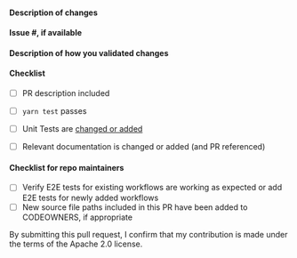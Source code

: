 <!--
Please make sure to read the Pull Request Guidelines:
https://github.com/aws-amplify/amplify-js/blob/main/CONTRIBUTING.md#pull-requests
-->

#### Description of changes
<!--
Thank you for your Pull Request! Please provide a description above and review
the requirements below.
-->


#### Issue #, if available
<!-- Also, please reference any associated PRs for documentation updates. -->



#### Description of how you validated changes



#### Checklist
<!-- Remove items that do not apply. For completed items, change [ ] to [x]. -->

- [ ] PR description included
- [ ] `yarn test` passes
- [ ] Unit Tests are [changed or added](https://github.com/aws-amplify/amplify-js/blob/main/CONTRIBUTING.md#steps-towards-contributions)
- [ ] Relevant documentation is changed or added (and PR referenced)



#### Checklist for repo maintainers
<!-- Remove items that do not apply. For completed items, change [ ] to [x]. -->

- [ ] Verify E2E tests for existing workflows are working as expected or add E2E tests for newly added workflows
- [ ] New source file paths included in this PR have been added to CODEOWNERS, if appropriate

By submitting this pull request, I confirm that my contribution is made under the terms of the Apache 2.0 license.

